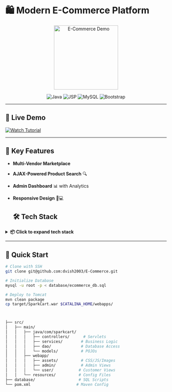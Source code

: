 # 🛍️ Modern E-Commerce Platform

<div align="center">
  <img src="https://media.giphy.com/media/juua9i2c2fA0AIp2iq/giphy.gif" width="200" alt="E-Commerce Demo">
  <br>
  
  ![Java](https://img.shields.io/badge/Java-ED8B00?style=for-the-badge&logo=java&logoColor=white)
  ![JSP](https://img.shields.io/badge/JSP-FF6C37?style=for-the-badge)
  ![MySQL](https://img.shields.io/badge/MySQL-4479A1?style=for-the-badge&logo=mysql&logoColor=white)
  ![Bootstrap](https://img.shields.io/badge/Bootstrap-7952B3?style=for-the-badge&logo=bootstrap&logoColor=white)
</div>

---

## 🎥 Live Demo 
[![Watch Tutorial](https://img.shields.io/badge/▶_Watch_Video-DD0031?style=for-the-badge&logo=youtube&logoColor=white)](https://youtu.be/wPW06WbXG68)

---

## 🌟 Key Features
- **Multi-Vendor Marketplace**
- **AJAX-Powered Product Search** 🔍
- **Admin Dashboard** 📊 with Analytics
- **Responsive Design** 📱💻

  ## 🛠️ Tech Stack
<details>
  <summary><b>📦 Click to expand tech stack</b></summary>
  
  | Layer        | Technologies                          |
  |--------------|---------------------------------------|
  | **Frontend** | ![JSP](https://img.shields.io/badge/JSP-FF6C37?style=flat-square) ![Bootstrap](https://img.shields.io/badge/Bootstrap-7952B3?style=flat-square) |
  | **Backend**  | ![Servlets](https://img.shields.io/badge/Servlets-ED8B00?style=flat-square) ![JDBC](https://img.shields.io/badge/JDBC-007396?style=flat-square) |
  | **Database** | ![MySQL](https://img.shields.io/badge/MySQL-4479A1?style=flat-square) ![HikariCP](https://img.shields.io/badge/HikariCP-FF6C37?style=flat-square) |
</details>

---

## 🚀 Quick Start

```bash
# Clone with SSH
git clone git@github.com:dvish2003/E-Commerce.git

# Initialize Database
mysql -u root -p < database/ecommerce_db.sql

# Deploy to Tomcat
mvn clean package
cp target/SparkCart.war $CATALINA_HOME/webapps/



├── src/
│   ├── main/
│   │   ├── java/com/sparkcart/
│   │   │   ├── controllers/      # Servlets
│   │   │   ├── services/        # Business Logic
│   │   │   ├── dao/             # Database Access
│   │   │   └── models/          # POJOs
│   │   ├── webapp/
│   │   │   ├── assets/          # CSS/JS/Images
│   │   │   ├── admin/           # Admin Views
│   │   │   └── user/           # Customer Views
│   │   └── resources/          # Config Files
├── database/                   # SQL Scripts
└── pom.xml                    # Maven Config

